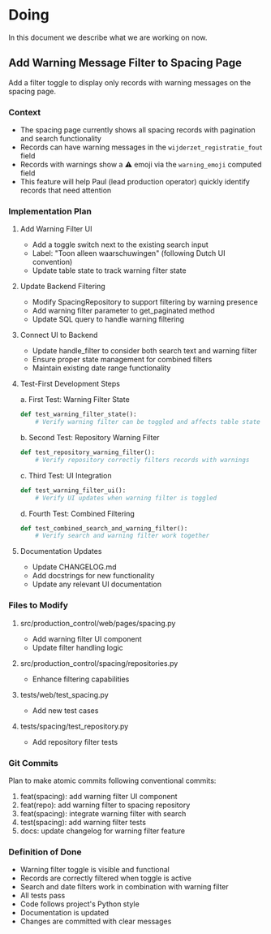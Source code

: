 # Doing

In this document we describe what we are working on now.

## Add Warning Message Filter to Spacing Page

Add a filter toggle to display only records with warning messages on the spacing page.

### Context

- The spacing page currently shows all spacing records with pagination and search functionality
- Records can have warning messages in the `wijderzet_registratie_fout` field
- Records with warnings show a ⚠️ emoji via the `warning_emoji` computed field
- This feature will help Paul (lead production operator) quickly identify records that need attention

### Implementation Plan

1. Add Warning Filter UI
   - Add a toggle switch next to the existing search input
   - Label: "Toon alleen waarschuwingen" (following Dutch UI convention)
   - Update table state to track warning filter state

2. Update Backend Filtering
   - Modify SpacingRepository to support filtering by warning presence
   - Add warning filter parameter to get_paginated method
   - Update SQL query to handle warning filtering

3. Connect UI to Backend
   - Update handle_filter to consider both search text and warning filter
   - Ensure proper state management for combined filters
   - Maintain existing date range functionality

4. Test-First Development Steps

   a. First Test: Warning Filter State
   ```python
   def test_warning_filter_state():
       # Verify warning filter can be toggled and affects table state
   ```

   b. Second Test: Repository Warning Filter
   ```python
   def test_repository_warning_filter():
       # Verify repository correctly filters records with warnings
   ```

   c. Third Test: UI Integration
   ```python
   def test_warning_filter_ui():
       # Verify UI updates when warning filter is toggled
   ```

   d. Fourth Test: Combined Filtering
   ```python
   def test_combined_search_and_warning_filter():
       # Verify search and warning filter work together
   ```

5. Documentation Updates
   - Update CHANGELOG.md
   - Add docstrings for new functionality
   - Update any relevant UI documentation

### Files to Modify

1. src/production_control/web/pages/spacing.py
   - Add warning filter UI component
   - Update filter handling logic

2. src/production_control/spacing/repositories.py
   - Enhance filtering capabilities

3. tests/web/test_spacing.py
   - Add new test cases

4. tests/spacing/test_repository.py
   - Add repository filter tests

### Git Commits

Plan to make atomic commits following conventional commits:

1. feat(spacing): add warning filter UI component
2. feat(repo): add warning filter to spacing repository
3. feat(spacing): integrate warning filter with search
4. test(spacing): add warning filter tests
5. docs: update changelog for warning filter feature

### Definition of Done

- Warning filter toggle is visible and functional
- Records are correctly filtered when toggle is active
- Search and date filters work in combination with warning filter
- All tests pass
- Code follows project's Python style
- Documentation is updated
- Changes are committed with clear messages
